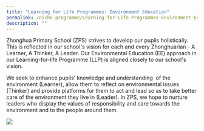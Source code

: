```yaml
---
title: "Learning for Life Programmes: Environment Education"
permalink: /niche-programme/Learning-for-Life-Programmes-Environment-Education/
description: ""
---
```

Zhonghua Primary School (ZPS) strives to develop our pupils holistically. This is reflected in our school's vision for each and every Zhonghuarian - A Learner, A Thinker, A Leader. Our Environmental Education (EE) approach in our Learning-for-life Programme (LLP) is aligned closely to our school's vision.

We seek to enhance pupils’ knowledge and understanding  of the environment (Learner), allow them to reflect on environmental issues (Thinker) and provide platforms for them to act and lead so as to take better care of the environment they live in (Leader). In ZPS, we hope to nurture leaders who display the values of responsibility and care towards the environment and to the people around them.

![](/images/LLP.png)